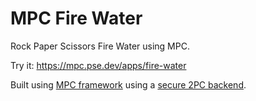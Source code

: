 # MPC Fire Water

Rock Paper Scissors Fire Water using MPC.

Try it: https://mpc.pse.dev/apps/fire-water

Built using [MPC framework](https://github.com/privacy-scaling-explorations/mpc-framework) using a
[secure 2PC backend](https://github.com/privacy-scaling-explorations/emp-wasm-backend).

